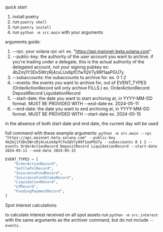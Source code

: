 *quick start*

1. install poetry
2. run `poetry shell`
3. run `poetry install`
4. run `python -m src.main` with your arguments

arguments guide:
1. --rpc: your solana rpc url: ex. "https://api.mainnet-beta.solana.com"
2. --public-key: the authority of the user account you want to archive. if you're trading under a delegate, this is the actual authority of the delegated account, not your signing pubkey ex: 4bZmj1Y3Dv5WrzRj4cxLUx6pfCfw1QV7y99f1aaPGU7y
3. --subaccounts: the subaccounts to archive for. ex. 0 1 2
4. --events: the events you want to archive for, out of EVENT_TYPES (OrderActionRecord will only archive FILLS.)  ex. OrderActionRecord DepositRecord LiquidationRecord
5. --start-date: the date you want to start archiving at, in YYYY-MM-DD format. MUST BE PROVIDED WITH --end-date ex. 2024-05-11
6. --end-date: the date you want to end archiving at, in YYYY-MM-DD format. MUST BE PROVIDED WITH --start-date ex. 2024-05-15


in the absence of both start date and end date, the current day will be used

full command with these example arguments: 
`python -m src.main --rpc "https://api.mainnet-beta.solana.com" --public-key 4bZmj1Y3Dv5WrzRj4cxLUx6pfCfw1QV7y99f1aaPGU7y --subaccounts 0 1 2 --events OrderActionRecord DepositRecord LiquidationRecord --start-date 2024-05-11 --end-date 2024-05-15`


```python
EVENT_TYPES = [
    "OrderActionRecord",
    "SettlePnlRecord",
    "InsuranceFundRecord",
    "InsuranceFundStakeRecord",
    "LiquidationRecord",
    "LPRecord",
    "FundingPaymentRecord",
]
```

Spot interest calculations

to calculate interest received on all spot assets run `python -m src.interest` with the same arguments as the archiver command, but do not include `--events`.
